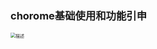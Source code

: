 ### chorome基础使用和功能引申

<img src="http://rls62zajo.hn-bkt.clouddn.com/chrome-base.png" alt="描述" style="zoom:50%;" />


